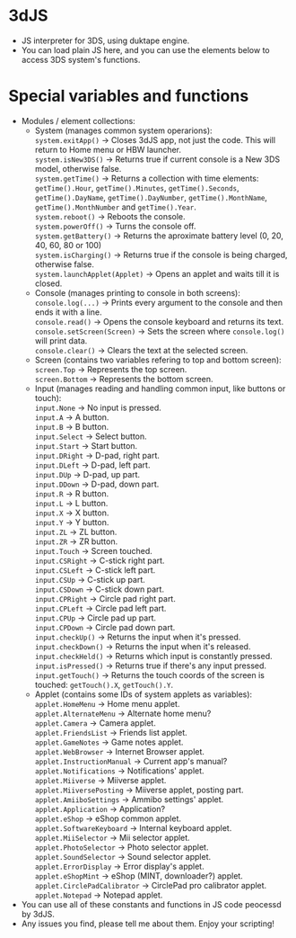 # 3dJS
- JS interpreter for 3DS, using duktape engine.
- You can load plain JS here, and you can use the elements below to access 3DS system's functions.

# Special variables and functions
- Modules / element collections:  
  - System (manages common system operarions):  
  `system.exitApp()` -> Closes 3dJS app, not just the code. This will return to Home menu or HBW launcher.  
  `system.isNew3DS()` -> Returns true if current console is a New 3DS model, otherwise false.  
  `system.getTime()` -> Returns a collection with time elements: `getTime().Hour`, `getTime().Minutes`, `getTime().Seconds`, `getTime().DayName`, `getTime().DayNumber`, `getTime().MonthName`, `getTime().MonthNumber` and `getTime().Year`.  
  `system.reboot()` -> Reboots the console.  
  `system.powerOff()` -> Turns the console off.  
  `system.getBattery()` -> Returns the aproximate battery level (0, 20, 40, 60, 80 or 100)  
  `system.isCharging()` -> Returns true if the console is being charged, otherwise false.  
  `system.launchApplet(Applet)` -> Opens an applet and waits till it is closed.
  - Console (manages printing to console in both screens):  
  `console.log(...)` -> Prints every argument to the console and then ends it with a line.  
  `console.read()` -> Opens the console keyboard and returns its text.  
  `console.setScreen(Screen)` -> Sets the screen where `console.log()` will print data.  
  `console.clear()` -> Clears the text at the selected screen.  
  - Screen (contains two variables refering to top and bottom screen):  
  `screen.Top` -> Represents the top screen.  
  `screen.Bottom` -> Represents the bottom screen.  
  - Input (manages reading and handling common input, like buttons or touch):  
  `input.None` -> No input is pressed.  
  `input.A` -> A button.  
  `input.B` -> B button.  
  `input.Select` -> Select button.  
  `input.Start` -> Start button.  
  `input.DRight` -> D-pad, right part.  
  `input.DLeft` -> D-pad, left part.  
  `input.DUp` -> D-pad, up part.  
  `input.DDown` -> D-pad, down part.  
  `input.R` -> R button.  
  `input.L` -> L button.  
  `input.X` -> X button.  
  `input.Y` -> Y button.  
  `input.ZL` -> ZL button.  
  `input.ZR` -> ZR button.  
  `input.Touch` -> Screen touched.  
  `input.CSRight` -> C-stick right part.  
  `input.CSLeft` -> C-stick left part.  
  `input.CSUp` -> C-stick up part.  
  `input.CSDown` -> C-stick down part.  
  `input.CPRight` -> Circle pad right part.  
  `input.CPLeft` -> Circle pad left part.  
  `input.CPUp` -> Circle pad up part.  
  `input.CPDown` -> Circle pad down part.  
  `input.checkUp()` -> Returns the input when it's pressed.  
  `input.checkDown()` -> Returns the input when it's released.  
  `input.checkHeld()` -> Returns which input is constantly pressed.  
  `input.isPressed()` -> Returns true if there's any input pressed.  
  `input.getTouch()` -> Returns the touch coords of the screen is touched: `getTouch().X`, `getTouch().Y`.  
  - Applet (contains some IDs of system applets as variables):  
  `applet.HomeMenu` -> Home menu applet.  
	`applet.AlternateMenu` -> Alternate home menu?  
	`applet.Camera` -> Camera applet.  
	`applet.FriendsList` -> Friends list applet.  
	`applet.GameNotes` -> Game notes applet.  
	`applet.WebBrowser` -> Internet Browser applet.  
	`applet.InstructionManual` -> Current app's manual?  
	`applet.Notifications` -> Notifications' applet.  
	`applet.Miiverse` -> Miiverse applet.  
	`applet.MiiversePosting` -> Miiverse applet, posting part.  
	`applet.AmiiboSettings` -> Ammibo settings' applet.  
	`applet.Application` -> Application?  
	`applet.eShop` -> eShop common applet.  
	`applet.SoftwareKeyboard` -> Internal keyboard applet.  
	`applet.MiiSelector` -> Mii selector applet.  
	`applet.PhotoSelector` -> Photo selector applet.  
	`applet.SoundSelector` -> Sound selector applet.  
	`applet.ErrorDisplay` -> Error display's applet.  
	`applet.eShopMint` -> eShop (MINT, downloader?) applet.  
	`applet.CirclePadCalibrator` -> CirclePad pro calibrator applet.  
	`applet.Notepad` -> Notepad applet.   
- You can use all of these constants and functions in JS code peocessd by 3dJS.
- Any issues you find, please tell me about them. Enjoy your scripting!
